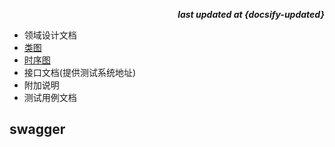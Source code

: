 <p align="right"><b><em>last updated at {docsify-updated}</em></b></p>

* 领域设计文档
* [类图](../asset/classroom101/docguide_tomcat_extend.png)
* [时序图](../asset/classroom101/docguide_tomcat_seq.png)
* 接口文档(提供测试系统地址)
* 附加说明
* 测试用例文档

## swagger
```

```